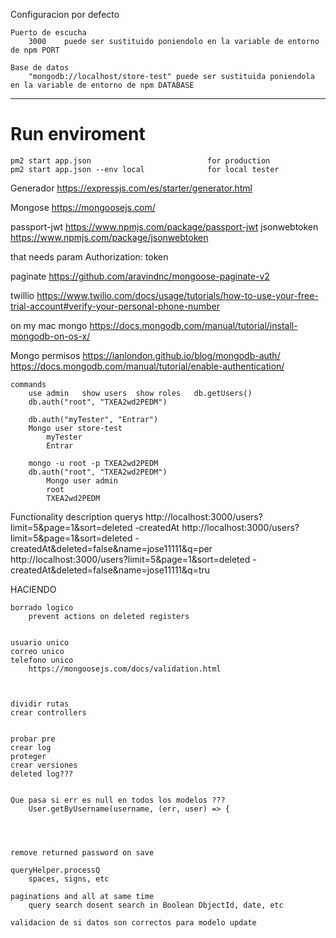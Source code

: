Configuracion por defecto

    Puerto de escucha
        3000    puede ser sustituido poniendolo en la variable de entorno de npm PORT

    Base de datos
        "mongodb://localhost/store-test" puede ser sustituida poniendola en la variable de entorno de npm DATABASE



--------
# Run enviroment
    pm2 start app.json                          for production
    pm2 start app.json --env local              for local tester




Generador
    https://expressjs.com/es/starter/generator.html

Mongose
    https://mongoosejs.com/




passport-jwt
    https://www.npmjs.com/package/passport-jwt
jsonwebtoken
    https://www.npmjs.com/package/jsonwebtoken

that needs param 
    Authorization: token


paginate
    https://github.com/aravindnc/mongoose-paginate-v2


twillio 
    https://www.twilio.com/docs/usage/tutorials/how-to-use-your-free-trial-account#verify-your-personal-phone-number


on my mac
    mongo
        https://docs.mongodb.com/manual/tutorial/install-mongodb-on-os-x/



Mongo permisos
	https://ianlondon.github.io/blog/mongodb-auth/
	https://docs.mongodb.com/manual/tutorial/enable-authentication/
    
    commands
        use admin   show users  show roles   db.getUsers()
        db.auth("root", "TXEA2wd2PEDM")

        db.auth("myTester", "Entrar")
        Mongo user store-test
	        myTester
	        Entrar

        mongo -u root -p TXEA2wd2PEDM
        db.auth("root", "TXEA2wd2PEDM")
            Mongo user admin
	        root
	        TXEA2wd2PEDM











Functionality description
    querys
        http://localhost:3000/users?limit=5&page=1&sort=deleted -createdAt
        http://localhost:3000/users?limit=5&page=1&sort=deleted -createdAt&deleted=false&name=jose11111&q=per
        http://localhost:3000/users?limit=5&page=1&sort=deleted -createdAt&deleted=false&name=jose11111&q=tru







HACIENDO






    borrado logico
        prevent actions on deleted registers

    
    usuario unico
    correo unico
    telefono unico
        https://mongoosejs.com/docs/validation.html
    


    dividir rutas
    crear controllers


    probar pre
    crear log
    proteger
    crear versiones
    deleted log???


    Que pasa si err es null en todos los modelos ???
        User.getByUsername(username, (err, user) => {




    remove returned password on save

    queryHelper.processQ 
        spaces, signs, etc

    paginations and all at same time
        query search dosent search in Boolean DbjectId, date, etc

    validacion de si datos son correctos para modelo update


